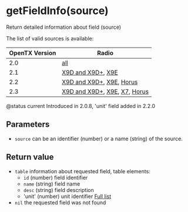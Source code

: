 # getFieldInfo(source)

Return detailed information about field (source)

The list of valid sources is available:

| OpenTX Version | Radio                                                                                                                                                                                                                                                                                                                        |
| -------------- | ---------------------------------------------------------------------------------------------------------------------------------------------------------------------------------------------------------------------------------------------------------------------------------------------------------------------------- |
| 2.0            | [all](http://downloads-20.open-tx.org/firmware/lua_fields.txt)                                                                                                                                                                                                                                                               |
| 2.1            | [X9D and X9D+](http://downloads-21.open-tx.org/firmware/lua_fields_taranis.txt), [X9E](http://downloads-21.open-tx.org/firmware/lua_fields_taranis_x9e.txt)                                                                                                                                                                  |
| 2.2            | [X9D and X9D+](http://downloads.open-tx.org/2.2/release/firmware/lua_fields_x9d.txt), [X9E](http://downloads.open-tx.org/2.2/release/firmware/lua_fields_x9e.txt), [Horus](http://downloads.open-tx.org/2.2/release/firmware/lua_fields_x12s.txt)                                                                            |
| 2.3            | [X9D and X9D+](http://downloads.open-tx.org/2.3/release/firmware/lua_fields_x9d.txt), [X9E](http://downloads.open-tx.org/2.3/release/firmware/lua_fields_x9e.txt), [X7](http://downloads.open-tx.org/2.3/release/firmware/lua_fields_x7.txt), [Horus](http://downloads.open-tx.org/2.3/release/firmware/lua_fields_x12s.txt) |

@status current Introduced in 2.0.8, 'unit' field added in 2.2.0

## Parameters

* `source` can be an identifier (number) or a name (string) of the source.

## Return value

* `table` information about requested field, table elements:
  * `id` (number) field identifier
  * `name` (string) field name
  * `desc` (string) field description
  * 'unit' (number) unit identifier [Full list](https://github.com/EdgeTX/lua-reference-guide/blob/main/appendix/units.md)
* `nil` the requested field was not found
